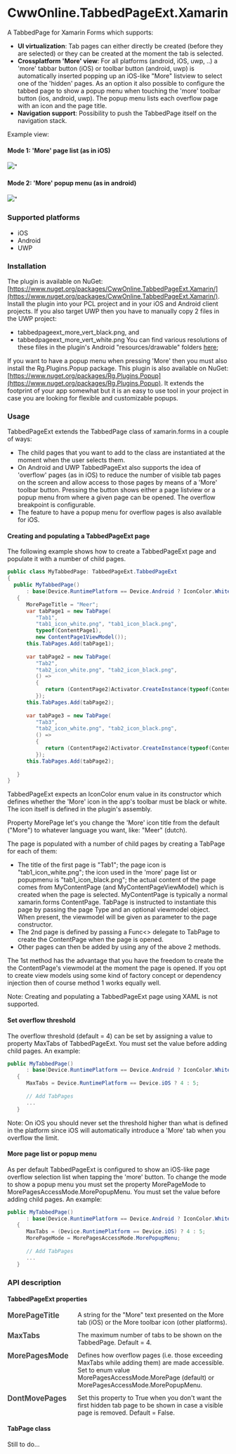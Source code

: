 # CwwOnline.TabbedPageExt.Xamarin

A TabbedPage for Xamarin Forms which supports:
* **UI virtualization**: Tab pages can either directly be created (before they are selected) or they can be created at the moment the tab is selected.
* **Crossplatform 'More' view**: For all platforms (android, iOS, uwp, ..) a 'more' tabbar button (iOS) or toolbar button (android, uwp) is automatically inserted popping up an iOS-like "More" listview to select one of the 'hidden' pages.
As an option it also possible to configure the tabbed page to show a popup menu when touching the 'more' toolbar button (ios, android, uwp). The popup menu lists each overflow page with an icon and the page title.
* **Navigation support**: Possibility to push the TabbedPage itself on the navigation stack. 

Example view:

#### Mode 1: 'More' page list (as in iOS)
![](doc/tabbedpage_moreview.png)"

#### Mode 2: 'More' popup menu (as in android)
![](doc/tabbedpage_morepopup.PNG)"

### Supported platforms
- iOS
- Android
- UWP

### Installation
The plugin is available on NuGet:  [https://www.nuget.org/packages/CwwOnline.TabbedPageExt.Xamarin/](https://www.nuget.org/packages/CwwOnline.TabbedPageExt.Xamarin/).
Install the plugin into your PCL project and in your iOS and Android client projects.
If you also target UWP then you have to manually copy 2 files in the UWP project:
- tabbedpageext_more_vert_black.png, and
- tabbedpageext_more_vert_white.png
You can find various resolutions of these files in the plugin's Android "resources/drawable" folders [here]();

If you want to have a popup menu when pressing 'More' then you must also install the Rg.Plugins.Popup package. This plugin is also available on NuGet: [https://www.nuget.org/packages/Rg.Plugins.Popup](https://www.nuget.org/packages/Rg.Plugins.Popup).
It extends the footprint of your app somewhat but it is an easy to use tool in your project in case you are looking for flexible and customizable popups. 


### Usage
TabbedPageExt extends the TabbedPage class of xamarin.forms in a couple of ways:
- The child pages that you want to add to the class are instantiated at the moment when the user selects them.
- On Android and UWP TabbedPageExt also supports the idea of 'overflow' pages (as in iOS) to  reduce the number of visible tab pages on the screen and allow access to those pages by means of a 'More' toolbar button. Pressing the button shows either a page listview or a popup menu from where a given page can be opened.
The overflow breakpoint is configurable.
- The feature to have a popup menu for overflow pages is also available for iOS.

#### Creating and populating a TabbedPageExt page

The following example shows how to create a TabbedPageExt page and populate it with a number of child pages.
```csharp
public class MyTabbedPage: TabbedPageExt.TabbedPageExt
{
  public MyTabbedPage()
      : base(Device.RuntimePlatform == Device.Android ? IconColor.White : IconColor.Black)
   {
      MorePageTitle = "Meer";
      var tabPage1 = new TabPage(
         "Tab1",
         "tab1_icon_white.png", "tab1_icon_black.png",
         typeof(ContentPage1),
         new ContentPage1ViewModel());
      this.TabPages.Add(tabPage1);
      
      var tabPage2 = new TabPage(
         "Tab2",
         "tab2_icon_white.png", "tab2_icon_black.png",
         () =>
         {
            return (ContentPage2)Activator.CreateInstance(typeof(ContentPage2), new ContentPage2ViewModel());
         });
      this.TabPages.Add(tabPage2);
      
      var tabPage3 = new TabPage(
         "Tab3",
         "tab2_icon_white.png", "tab2_icon_black.png",
         () =>
         {
            return (ContentPage2)Activator.CreateInstance(typeof(ContentPage2), new ContentPage2ViewModel());
         });
      this.TabPages.Add(tabPage2);
      
   }
}
```
TabbedPageExt expects an IconColor enum value in its constructor which defines whether the 'More' icon in the app's toolbar must be black or white. The icon itself is defined in the plugin's assembly.

Property MorePage let's you change the 'More' icon title from the default ("More") to whatever language you want, like: "Meer" (dutch). 

The page is populated with a number of child pages by creating a TabPage for each of them:
- The title of the first page is "Tab1"; the page icon is "tab1_icon_white.png"; the icon used in the 'more' page list or popupmenu is "tab1_icon_black.png"; the actual content of the page comes from MyContentPage (and MyContentPageViewModel) which is created when the page is selected.
MyContentPage is typically a normal xamarin.forms ContentPage. TabPage is instructed to instantiate this page by passing the page Type and an optional viewmodel object. When present, the viewmodel will be given as parameter to the page constructor.
- The 2nd page is defined by passing a Func<> delegate to TabPage to create the ContentPage when the page is opened.
- Other pages can then be added by using any of the above 2 methods.

The 1st method has the advantage that you have the freedom to create the the ContentPage's viewmodel at the moment the page is opened. If you opt to create view models using some kind of factory concept or dependency injection then of course method 1 works equally well.

Note: Creating and populating a TabbedPageExt page using XAML is not supported. 

#### Set overflow threshold
The overflow threshold (default = 4) can be set by assigning a value to property MaxTabs of TabbedPageExt. You must set the value before adding child pages. An example:
```csharp
public MyTabbedPage()
      : base(Device.RuntimePlatform == Device.Android ? IconColor.White : IconColor.Black)
   {
      MaxTabs = Device.RuntimePlatform == Device.iOS ? 4 : 5;
      
      // Add TabPages
      ...
   }
```
Note: On iOS you should never set the threshold higher than what is defined in the platform since iOS will automatically introduce a 'More' tab when you overflow the limit.


#### More page list or popup menu
As per default TabbedPageExt is configured to show an iOS-like page overflow selection list when tapping the 'more' button.
To change the mode to show a popup menu you must set the property MorePageMode to MorePagesAccessMode.MorePopupMenu. You must set the value before adding child pages. An example:
```csharp
public MyTabbedPage()
      : base(Device.RuntimePlatform == Device.Android ? IconColor.White : IconColor.Black)
   {
      MaxTabs = (Device.RuntimePlatform == Device.iOS) ? 4 : 5;
      MorePageMode = MorePagesAccessMode.MorePopupMenu;
      
      // Add TabPages
      ...
   }
```


### API description

#### TabbedPageExt properties
<div style="margin-bottom: 12px;">
<div style="float:left; width:150px; color: #454545; font-size: 1.2em; font-weight: bold;">MorePageTitle</div>
<div style="margin-left:160px;">A string for the "More" text presented on the More tab (iOS) or the More toolbar icon (other platforms).</div>
</div>

<div style="margin-bottom: 12px;">
<div style="float:left; width:150px; color: #454545; font-size: 1.2em; font-weight: bold;">MaxTabs</div>
<div style="margin-left:160px;">The maximum number of tabs to be shown on the TabbedPage. Default = 4.</div>
</div>

<div style="margin-bottom: 12px;">
<div style="float:left; width:150px; color: #454545; font-size: 1.2em; font-weight: bold;">MorePagesMode</div>
<div style="margin-left:160px;">Defines how overflow pages (i.e. those exceeding MaxTabs while adding them) are made accessible. Set to enum value MorePagesAccessMode.MorePage (default) or  MorePagesAccessMode.MorePopupMenu.</div>
</div>

<div style="margin-bottom: 12px;">
<div style="float:left; width:150px; color: #454545; font-size: 1.2em; font-weight: bold;">DontMovePages</div>
<div style="margin-left:160px;">Set this property to True when you don't want the first hidden tab page to be shown in case a visible page is removed. Default = False.</div>
</div>


#### TabPage class
Still to do...
